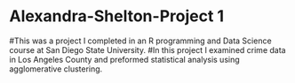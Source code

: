 # Alexandra-Shelton-Project 1
#This was a project I completed in an R programming and Data Science course at San Diego State University. 
#In this project I examined crime data in Los Angeles County and preformed statistical analysis using agglomerative clustering. 
